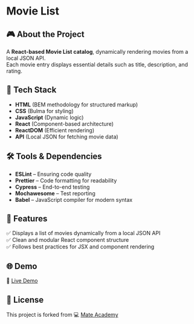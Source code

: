 # Movie List

## 🎮 About the Project
A **React-based Movie List catalog**, dynamically rendering movies from a local JSON API.  
Each movie entry displays essential details such as title, description, and rating.

## 🚀 Tech Stack
- **HTML** (BEM methodology for structured markup)  
- **CSS** (Bulma for styling)  
- **JavaScript** (Dynamic logic)  
- **React** (Component-based architecture)  
- **ReactDOM** (Efficient rendering)  
- **API** (Local JSON for fetching movie data)  

## 🛠️ Tools & Dependencies
- **ESLint** – Ensuring code quality  
- **Prettier** – Code formatting for readability  
- **Cypress** – End-to-end testing  
- **Mochawesome** – Test reporting  
- **Babel** – JavaScript compiler for modern syntax  

## 📌 Features
✅ Displays a list of movies dynamically from a local JSON API  
✅ Clean and modular React component structure  
✅ Follows best practices for JSX and component rendering  

## 🌐 Demo
🔗 [Live Demo](https://AndriiZakharenko.github.io/movies-list/)

## 📜 License
This project is forked from 💻 [Mate Academy](https://github.com/mate-academy/react_movies-list-js)
